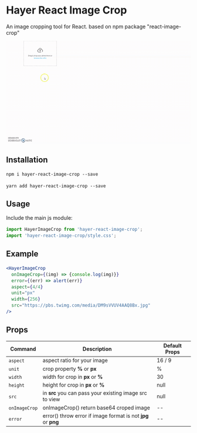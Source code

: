 # Hayer React Image Crop

An image cropping tool for React.
based on npm package "react-image-crop"

![Demo](./demo.gif)

## Installation

```
npm i hayer-react-image-crop --save

yarn add hayer-react-image-crop --save
```

## Usage

Include the main js module:

```js
import HayerImageCrop from 'hayer-react-image-crop';
import 'hayer-react-image-crop/style.css';
```

## Example

```jsx
<HayerImageCrop
  onImageCrop={(img) => {console.log(img)}}
  error={(err) => alert(err)}
  aspect={4/4}
  unit="px"
  width={256}
  src="https://pbs.twimg.com/media/DM9sVVUV4AAQ8Bx.jpg"
/>
```

## Props

| Command | Description | Default Props|
| --- | --- | --- |
| `aspect` | aspect ratio for your image | 16 / 9 |
| `unit` | crop property **%** or **px** | % |
| `width` | width for crop in **px** or **%** | 30 |
| `height` | height for crop in **px** or **%** | null |
| `src` | in **src** you can pass your existing image src to view | null |
| `onImageCrop` | onImageCrop() return base64 croped image | -- |
| `error` | error() throw error if image format is not **jpg** or **png** | -- |